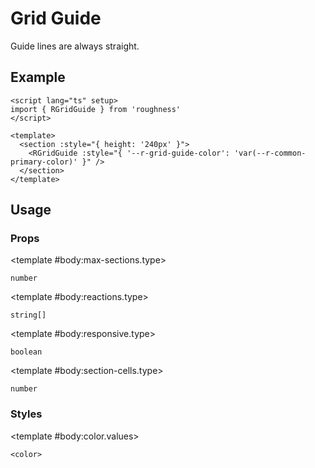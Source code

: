 <script lang="ts" setup>
import { RDetails, RGridGuide, RSpace, RTable } from 'roughness'
</script>

# Grid Guide

Guide lines are always straight.

## Example

<RDetails>
  <template #summary>Show Code</template>

```vue
<script lang="ts" setup>
import { RGridGuide } from 'roughness'
</script>

<template>
  <section :style="{ height: '240px' }">
    <RGridGuide :style="{ '--r-grid-guide-color': 'var(--r-common-primary-color)' }" />
  </section>
</template>
```

</RDetails>

<section :style="{ height: '240px' }">
  <RGridGuide :style="{ '--r-grid-guide-color': 'var(--r-common-primary-color)' }" />
</section>

## Usage

### Props

<RSpace overflow>
<RTable
  :columns="['name', 'type', 'default', 'description']"
  :rows="['max-sections', 'reactions', 'responsive', 'section-cells']"
>
  <template #body:*.name="{ row }">{{ row }}</template>

  <template #body:max-sections.type>

  `number`

  </template>
  <template #body:max-sections.default>

  `10`

  </template>
  <template #body:max-sections.description>
    The maximum number of sections that can be displayed under the current viewport dimensions.
  </template>

  <template #body:reactions.type>

  `string[]`

  </template>
  <template #body:reactions.default>

  `['dark']`

  </template>
  <template #body:reactions.description>

  States that trigger graphics redrawing.

  See [Reactions](/guide/theme#reactions).

  </template>

  <template #body:responsive.type>

  `boolean`

  </template>
  <template #body:responsive.default>

  `true`

  </template>
  <template #body:responsive.description>
    Whether to adjust the size to fit the parent element.
  </template>

  <template #body:section-cells.type>

  `number`

  </template>
  <template #body:section-cells.default>

  `8`

  </template>
  <template #body:section-cells.description>
    The number of cells in one section dimension.
  </template>
</RTable>
</RSpace>

### Styles

<RSpace overflow>
<RTable
  :columns="['name', 'values', 'default', 'description']"
  :rows="['color']"
>
  <template #body:*.name="{ row }">--r-grid-guide-{{ row }}</template>

  <template #body:color.values>

  `<color>`

  </template>
  <template #body:color.default>

  `rgb(255 255 255 / 10%)` in dark theme, `#f5f5f5` else

  </template>
  <template #body:color.description>
    Color of the guide lines.
  </template>
</RTable>
</RSpace>
